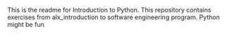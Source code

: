 This is the readme for Introduction to Python.
This repository contains exercises from alx_introduction to software engineering program.
Python might be fun
